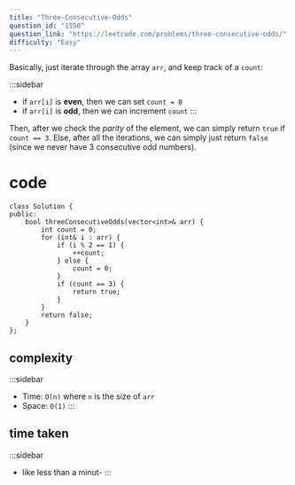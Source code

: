 ```yaml
---
title: "Three-Consecutive-Odds"
question_id: "1550"
question_link: "https://leetcode.com/problems/three-consecutive-odds/"
difficulty: "Easy"
---
```


Basically, just iterate through the array `arr`, and keep track of a `count`:

:::sidebar
- if `arr[i]` is **even**, then we can set `count = 0`
- if `arr[i]` is **odd**, then we can increment `count`
::: 

Then, after we check the *parity* of the element, we can simply return `true` if `count == 3`.
Else, after all the iterations, we can simply just return `false` (since we never have 3 consecutive odd numbers).

# cod<span>e</span>

```{.cpp}
class Solution {
public:
    bool threeConsecutiveOdds(vector<int>& arr) {
        int count = 0;
        for (int& i : arr) {
            if (i % 2 == 1) {
                ++count;
            } else {
                count = 0;
            }
            if (count == 3) {
                return true;
            }
        }
        return false;
    }
};
```

## complexit<span>y</span>

:::sidebar
- Time: `O(n)` where `n` is the size of `arr`
- Space: `O(1)`
:::

## time take<span>n</span>

:::sidebar
- like less than a minut-
:::
